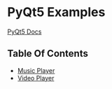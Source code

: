 # PyQt5 Examples

[PyQt5 Docs](https://doc.qt.io/qt-5/)

## Table Of Contents

- [Music Player](Music_Player/music_player.py)
- [Video Player](Video_Player/video_player.py)